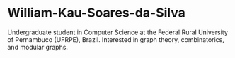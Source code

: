 # William-Kau-Soares-da-Silva
Undergraduate student in Computer Science at the Federal Rural University of Pernambuco (UFRPE), Brazil.  Interested in graph theory, combinatorics, and modular graphs.

